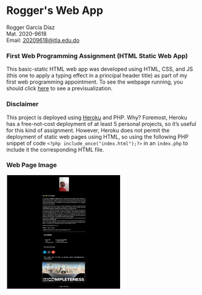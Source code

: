 
# Rogger's Web App
Rogger García Díaz <br>
Mat. 2020-9618 <br>
Email: 20209618@itla.edu.do <br>

### First Web Programming Assignment  (HTML Static Web App)

This basic-static HTML web app was developed using HTML, CSS, and JS (this one to apply a typing effect in a principal header title) as part of my first web programming appointment. To see the webpage running, you should click [here](https://personal-webpage-assigment-one.herokuapp.com/) to see a previsualization.

### Disclaimer 
This project is deployed using [Heroku](https://dashboard.heroku.com/) and PHP. Why? Foremost, Heroku has a free-not-cost deployment of at least 5 personal projects, so it’s useful for this kind of assignment. However, Heroku does not permit the deployment of static web pages using HTML, so using the following PHP snippet of code ```<?php include_once("index.html");?>``` in an ```index.php``` to include it the corresponding HTML file. 

### Web Page Image
<img src="/images/img.PNG" alt="WebPage" style="height: 300px; width:300px;"/>
